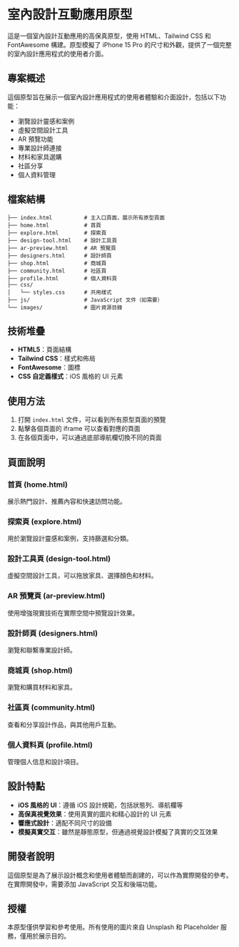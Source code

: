 # 室內設計互動應用原型

這是一個室內設計互動應用的高保真原型，使用 HTML、Tailwind CSS 和 FontAwesome 構建。原型模擬了 iPhone 15 Pro 的尺寸和外觀，提供了一個完整的室內設計應用程式的使用者介面。

## 專案概述

這個原型旨在展示一個室內設計應用程式的使用者體驗和介面設計，包括以下功能：

- 瀏覽設計靈感和案例
- 虛擬空間設計工具
- AR 預覽功能
- 專業設計師連接
- 材料和家具選購
- 社區分享
- 個人資料管理

## 檔案結構

```
├── index.html          # 主入口頁面，展示所有原型頁面
├── home.html           # 首頁
├── explore.html        # 探索頁
├── design-tool.html    # 設計工具頁
├── ar-preview.html     # AR 預覽頁
├── designers.html      # 設計師頁
├── shop.html           # 商城頁
├── community.html      # 社區頁
├── profile.html        # 個人資料頁
├── css/
│   └── styles.css      # 共用樣式
├── js/                 # JavaScript 文件（如需要）
└── images/             # 圖片資源目錄
```

## 技術堆疊

- **HTML5**：頁面結構
- **Tailwind CSS**：樣式和佈局
- **FontAwesome**：圖標
- **CSS 自定義樣式**：iOS 風格的 UI 元素

## 使用方法

1. 打開 `index.html` 文件，可以看到所有原型頁面的預覽
2. 點擊各個頁面的 iframe 可以查看對應的頁面
3. 在各個頁面中，可以通過底部導航欄切換不同的頁面

## 頁面說明

### 首頁 (home.html)
展示熱門設計、推薦內容和快速訪問功能。

### 探索頁 (explore.html)
用於瀏覽設計靈感和案例，支持篩選和分類。

### 設計工具頁 (design-tool.html)
虛擬空間設計工具，可以拖放家具、選擇顏色和材料。

### AR 預覽頁 (ar-preview.html)
使用增強現實技術在實際空間中預覽設計效果。

### 設計師頁 (designers.html)
瀏覽和聯繫專業設計師。

### 商城頁 (shop.html)
瀏覽和購買材料和家具。

### 社區頁 (community.html)
查看和分享設計作品，與其他用戶互動。

### 個人資料頁 (profile.html)
管理個人信息和設計項目。

## 設計特點

- **iOS 風格的 UI**：遵循 iOS 設計規範，包括狀態列、導航欄等
- **高保真視覺效果**：使用真實的圖片和精心設計的 UI 元素
- **響應式設計**：適配不同尺寸的設備
- **模擬真實交互**：雖然是靜態原型，但通過視覺設計模擬了真實的交互效果

## 開發者說明

這個原型是為了展示設計概念和使用者體驗而創建的，可以作為實際開發的參考。在實際開發中，需要添加 JavaScript 交互和後端功能。

## 授權

本原型僅供學習和參考使用。所有使用的圖片來自 Unsplash 和 Placeholder 服務，僅用於展示目的。 